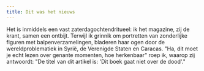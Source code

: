 ```yaml
---
title: Dit was het nieuws
---
```

Het is inmiddels een vast zaterdagochtendritueel: ik het magazine, zij de krant, samen een ontbijt. Terwijl ik grinnik om portretten van zonderlijke figuren met balpenverzamelingen, bladeren haar ogen door de wereldproblematiek in Syrië, de Verenigde Staten en Caracas. "Ha, dit moet je echt lezen over genante momenten, hoe herkenbaar" roep ik, waarop zij antwoordt: "De titel van dit artikel is: 'Dit boek gaat niet over de dood'."

